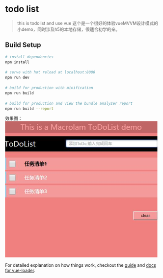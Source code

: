 # todo list

> this is todolist and use vue
这个是一个很好的体验vueMVVM设计模式的小demo，同时涉及h5的本地存储，很适合初学的亲。

## Build Setup

``` bash
# install dependencies
npm install

# serve with hot reload at localhost:8080
npm run dev

# build for production with minification
npm run build

# build for production and view the bundle analyzer report
npm run build --report
```
效果图：
![](./xiaoguotu.jpg)


For detailed explanation on how things work, checkout the [guide](http://vuejs-templates.github.io/webpack/) and [docs for vue-loader](http://vuejs.github.io/vue-loader).
